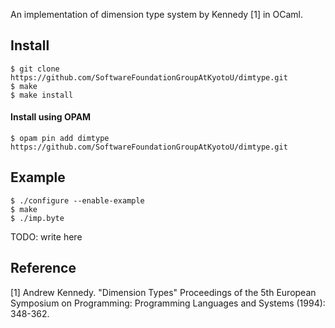 An implementation of dimension type system by Kennedy [1] in OCaml.

## Install

```
$ git clone https://github.com/SoftwareFoundationGroupAtKyotoU/dimtype.git
$ make
$ make install
```

#### Install using OPAM

```
$ opam pin add dimtype https://github.com/SoftwareFoundationGroupAtKyotoU/dimtype.git
```

## Example

```
$ ./configure --enable-example
$ make
$ ./imp.byte
```

TODO: write here

## Reference

[1] Andrew Kennedy. "Dimension Types" Proceedings of the 5th European Symposium on Programming: Programming Languages and Systems (1994): 348-362.
